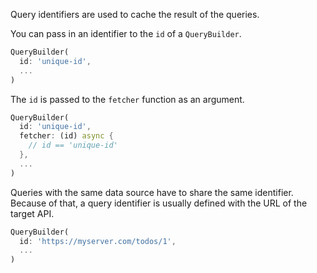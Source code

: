 Query identifiers are used to cache the result of the queries.

You can pass in an identifier to the `id` of a `QueryBuilder`.

```dart
QueryBuilder(
  id: 'unique-id',
  ...
)
```

The `id` is passed to the `fetcher` function as an argument.

```dart
QueryBuilder(
  id: 'unique-id',
  fetcher: (id) async {
    // id == 'unique-id'
  },
  ...
)
```

Queries with the same data source have to share the same identifier. Because of that, a query identifier is usually defined with the URL of the target API.

```dart
QueryBuilder(
  id: 'https://myserver.com/todos/1',
  ...
)
```
